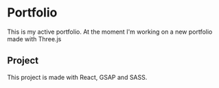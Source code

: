 # Portfolio

This is my active portfolio. At the moment I'm working on a new portfolio made with Three.js

## Project

This project is made with React, GSAP and SASS.



